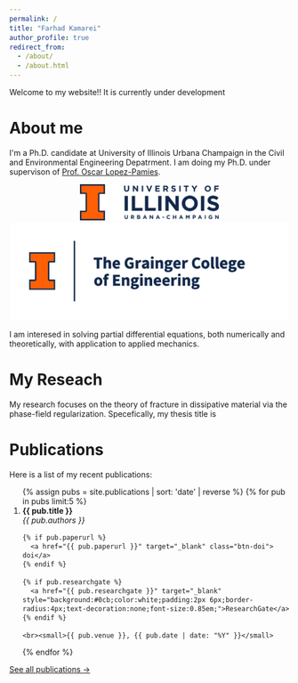 ```yaml
---
permalink: /
title: "Farhad Kamarei"
author_profile: true
redirect_from: 
  - /about/
  - /about.html
---
```


Welcome to my website!! It is currently under development




About me
======
I'm a Ph.D. candidate at University of Illinois Urbana Champaign in the Civil and Environmental Engineering Depatrment. I am doing my Ph.D. under supervison of [Prof. Oscar Lopez-Pamies](https://pamies.cee.illinois.edu/).

<p align="center">
  <img src="/images/university_logo.png" alt="University Logo" width="250"/>
  <img src="/images/department_logo.png" alt="Department Logo" width="500"/>
</p>
I am interesed in solving partial differential equations, both numerically and theoretically, with application to applied mechanics.

My Reseach
======
My research focuses on the theory of fracture in dissipative material via the phase-field regularization. Specefically, my thesis title is


Publications
======
Here is a list of my recent publications:

<ol>
{% assign pubs = site.publications | sort: 'date' | reverse %}
{% for pub in pubs limit:5 %}
  <li>
    <strong>{{ pub.title }}</strong><br>
    <em>{{ pub.authors }}</em><br>

    {% if pub.paperurl %}
      <a href="{{ pub.paperurl }}" target="_blank" class="btn-doi"> doi</a>
    {% endif %}
    
    {% if pub.researchgate %}
      <a href="{{ pub.researchgate }}" target="_blank" style="background:#0cb;color:white;padding:2px 6px;border-radius:4px;text-decoration:none;font-size:0.85em;">ResearchGate</a>
    {% endif %}

    <br><small>{{ pub.venue }}, {{ pub.date | date: "%Y" }}</small>
  </li>
{% endfor %}
</ol>

<a href="{{ '/publications/' | relative_url }}">See all publications →</a>


